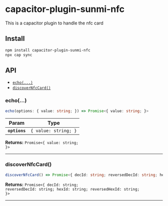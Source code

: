# capacitor-plugin-sunmi-nfc

This is a capacitor plugin to handle the nfc card

## Install

```bash
npm install capacitor-plugin-sunmi-nfc
npx cap sync
```

## API

<docgen-index>

* [`echo(...)`](#echo)
* [`discoverNfcCard()`](#discovernfccard)

</docgen-index>

<docgen-api>
<!--Update the source file JSDoc comments and rerun docgen to update the docs below-->

### echo(...)

```typescript
echo(options: { value: string; }) => Promise<{ value: string; }>
```

| Param         | Type                            |
| ------------- | ------------------------------- |
| **`options`** | <code>{ value: string; }</code> |

**Returns:** <code>Promise&lt;{ value: string; }&gt;</code>

--------------------


### discoverNfcCard()

```typescript
discoverNfcCard() => Promise<{ decId: string; reversedDecId: string; hexId: string; reversedHexId: string; }>
```

**Returns:** <code>Promise&lt;{ decId: string; reversedDecId: string; hexId: string; reversedHexId: string; }&gt;</code>

--------------------

</docgen-api>

